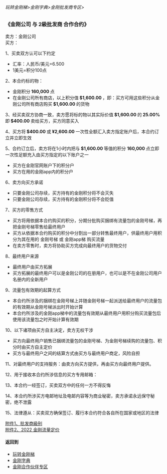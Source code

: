 ###### 玩转金刚梯>金刚字典>金刚批发商专区>
### 《金刚公司 与 2級批发商 合作合约》
卖方：金刚公司<br>
买方： <underlin>          </underlin> 

1、买卖双方认可以下约定<br>
- 汇率：人民币/美元=6.500<br>
- 1美元=积分100点

2、本合约标的物：<br>
- 金刚积分<strong> 160,000 </strong>点 <br>
- 在金刚公司所有商店，以上积分值<strong> $1,600.00 </strong> ，即：买方可用这些积分从金刚公司所有商店购买<strong> $1,600.00 </strong> 的货物<br>

3、经买卖双方协商一致，卖方愿将标的物以其实际价值<strong> $1,600.00 </strong>的<strong> 25.00% </strong>即<strong> $400.00 </strong>卖给买方，买方同意买入

4、买方将<strong> $400.00 </strong>或<strong> ¥2,600.00 </strong>一次性全额汇入卖方指定账户后，本合约订立并立即生效

5、合约订立后，卖方将在1小时内把与<strong> $1,600.00 </strong>等值的积分 <strong> 160,000 </strong>点立即一次性足额充入由买方指定的以下账户之一
- 买方在金刚官网账户下的积分户 
- 买方在用的金刚app内的积分户

6、卖方向买方承诺
- 只要金刚公司存续，买方持有的金刚积分将不会灭失
- 只要金刚公司存续，买方持有的金刚积分将不会贬值

7、买方的零售方式
- 买方将用依据本合约购买的积分，分期分批购买捆绑有流量包的金刚号梯，再把金刚号梯零售给最终用户
- 买方从依据本合约购买的积分中分割出一部分转售最终用户，供最终用户用积分为其在用的 金刚号梯 或 金刚app梯 购买流量
- 在卖方零售时，卖方将协助买方完成向最终用户的货物交付

8、最终用户来源<br>
- 最终用户由买方拓展
- 买方拓展的最终用户可以是金刚公司的在册用户，也可以是不在金刚公司用户名册内的全新用户


9、流量包有效期的起算方式
- 本合约所涉及的捆绑在金刚号梯上并随金刚号梯一起派送给最终用户的流量包的有效期从金刚号梯派出时开始计算
- 本合约所涉及的金刚app梯中的流量包有效期从最终用户用积分购买流量包后使用该流量包之时开始计算有效期

10、以下诸项由买方自主决定，卖方无权干涉
- 买方向最终用户销售已捆绑流量包的金刚号梯、为金刚号梯续购的流量包、积分时由买方自主定价
- 买方与最终用户之间的结算方式由买方与最终用户商定，风险自担

11、对最终用户的支持服务：由卖方向买方提供，再由买方向最终用户提供。

12、用于接收本合约所涉信息的买方专用邮箱：

13、本合约一经签订，买卖双方中的任何一方不得反悔

14、本合约所涉买方电邮地址及电邮内容等为商业秘密，卖方承诺永远保守秘密，绝不泄露

15、法律遵从：买卖双方确保签订、履行本合约符合各自所在国家或地区的法律

[附件1、批发商級别](https://github.com/a2zitpro/web/blob/master/LadderFree/kkDictionary/KKWholesalersZone/KKWholesalerClassification.md) <br>
[附件2、2022 金刚流量定价](https://github.com/a2zitpro/web/blob/master/LadderFree/kkDictionary/Price/2022-3.md)

<!--
[附件3、金刚号梯的金刚流量定价](https://github.com/a2zitpro/web/blob/master/LadderFree/kkDictionary/Price/2022-1ForAtozitpro.md) <br>
-->


#### 返回到
- [玩转金刚梯](https://github.com/a2zitpro/web/blob/master/LadderFree/A.md)
- [金刚字典](https://github.com/a2zitpro/web/blob/master/LadderFree/kkDictionary/KKDictionary.md)
- [金刚合作伙伴专区](https://github.com/a2zitpro/web/blob/master/LadderFree/kkDictionary/KKWholesalersZone.md)
